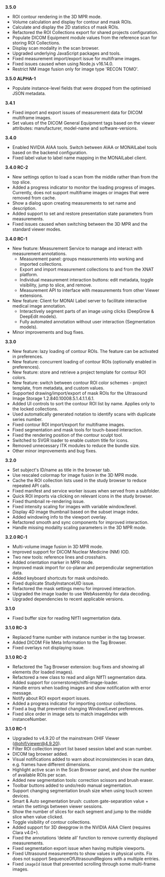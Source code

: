 **3.5.0**

- ROI contour rendering in the 3D MPR mode.
- Volume calculation and display for contour and mask ROIs.
- Calculate and display the 2D statistics of mask ROIs.
- Refactored the ROI Collections export for shared projects configuration.
- Populate DICOM Equipment module values from the reference scan for storing ROI Collections.
- Display scan modality in the scan browser.
- Upgraded underlying JavaScript packages and tools.
- Fixed measurement import/export issue for multiframe images. 
- Fixed issues caused when using Node.js v16.14.0.
- Restrict NM image fusion only for image type 'RECON TOMO'.

**3.5.0 ALPHA-1**

- Populate instance-level fields that were dropped from the optimised JSON metadata.

**3.4.1**

- Fixed import and export issues of measurement data for DICOM multiframe images.
- Set values of the DICOM General Equipment tags based on the viewer attributes: manufacturer, model-name and software-versions.

**3.4.0**

- Enabled NVIDIA AIAA tools. Switch between AIAA or MONAILabel tools based on the backend configuration.
- Fixed label value to label name mapping in the MONAILabel client.

**3.4.0 RC-2**

- New settings option to load a scan from the middle rather than from the top slice.
- Added a progress indicator to monitor the loading progress of images. Currently, does not support multiframe images or images that were removed from cache.
- Show a dialog upon creating measurements to set name and description.
- Added support to set and restore presentation state parameters from measurements.
- Fixed issues caused when switching between the 3D MPR and the standard viewer modes.

**3.4.0 RC-1**

- New feature: Measurement Service to manage and interact with measurement annotations.
  - Measurement panel: groups measurements into working and imported collections.
  - Export and import measurement collections to and from the XNAT platform.
  - Individual measurement interaction buttons: edit metadata, toggle visibility, jump to slice, and remove.
  - Measurement API to interface with measurements from other Viewer extensions.
- New feature: Client for MONAI Label server to facilitate interactive medical image annotation.
  - Interactively segment parts of an image using clicks (DeepGrow & DeepEdit models).
  - Fully automated annotation without user interaction (Segmentation models).
- Minor improvements and bug fixes.

**3.3.0**

- New feature: lazy loading of contour ROIs. The feature can be activated in preferences.
- New feature: concurrent loading of contour ROIs (optionally enabled in preferences). 
- New feature: store and retrieve a project template for contour ROI colors.
- New feature: switch between contour ROI color schemes - project template, from metadata, and custom values. 
- Supported drawing/import/export of mask ROIs for the Ultrasound Image Storage 1.2.840.10008.5.1.4.1.1.6.1.
- Added UI controls to sort the contour ROI list by name. Applies only to the locked collections.
- Used automatically generated notation to identify scans with duplicate series number.
- Fixed contour ROI import/export for multiframe images.
- Fixed segmentation and mask tools for touch-based interaction.
- Fixed the rendering position of the contour sculpt tool.
- Switched to SVGR loader to enable custom title for icons.
- Removed unnecessary ITK modules to reduce the bundle size.
- Other minor improvements and bug fixes.

**3.2.0**

- Set subject's ID/name as title in the browser tab.
- Use rescaled colormap for image fusion in the 3D MPR mode.
- Cache the ROI collection lists used in the study browser to reduce repeated API calls.
- Fixed manifest and service worker issues when served from a subfolder.
- Quick ROI imports via clicking on relevant icons in the study browser.
- Fixed thumbnail re-rendering issue.
- Fixed intensity scaling for images with variable window/level.
- Display 4D image thumbnail based on the subset image index.
- Added windowing info to the viewport overlay.
- Refactored smooth and sync components for improved interaction.
- Handle missing modality scaling parameters in the 3D MPR mode.

**3.2.0 RC-1**

- Multi-volume image fusion in 3D MPR mode.
- Improved support for DICOM Nuclear Medicine (NM) IOD.
- Two new tools: reference lines and crosshairs.
- Added orientation marker in MPR mode.
- Improved mask import for co-planar and perpendicular segmentation data.
- Added keyboard shortcuts for mask undo/redo.
- Fixed duplicate StudyInstanceUID issue.
- Refactored the mask settings menu for improved interaction.
- Upgraded the image loader to use WebAssembly for data decoding.
- Upgraded dependencies to recent applicable versions. 

**3.1.0**

- Fixed buffer size for reading NIfTI segmentation data.

**3.1.0 RC-3**

- Replaced frame number with instance number in the tag browser.
- Added DICOM File Meta Information to the Tag Browser.
- Fixed overlays not displaying issue.

**3.1.0 RC-2**

- Refactored the Tag Browser extension: bug fixes and showing all elements (for loaded images).
- Refactored a new class to read and align NIfTI segmentation data. Added support for cornerstonejs/nifti-image-loader.
- Handle errors when loading images and show notification with error message.
- Notify about ROI export export issues.
- Added a progress indicator for importing contour collections.
- Fixed a bug that prevented changing Window/Level preferences.
- Fixed slice order in image sets to match imageIndex with instanceNumber.  

**3.1.0 RC-1**

- Upgraded to v4.9.20 of the mainstream OHIF Viewer ([@ohif/viewer@4.9.20](https://github.com/OHIF/Viewers/releases/tag/%40ohif%2Fviewer%404.9.20)).
- Filter ROI collection import list based session label and scan number.
- DICOM tag browser added.
- Visual notifications added to warn about inconsistencies in scan data, e.g. frames have different dimensions.
- Highlight active scan in the Scan Browser panel, and show the number of available ROIs per scan.
- Added new segmentation tools: correction scissors and brush eraser.
- Toolbar buttons added to undo/redo manual segmentation.
- Support changing segmentation brush size when using touch screen devices.
- Smart & Auto segmentation brush: custom gate-separation value + retain the settings between viewer sessions.
- Show the number of slices for each segment and jump to the middle slice when value clicked.
- Toggle visibility of contour collections.
- Added support for 3D deepgrow in the NVIDIA AIAA Client (requires Clara v4.0+).
- Fixed the annotations ‘delete all’ function to remove currently displayed measurements.
- Fixed segmentation export issue when having multiple viewports.
- Fixed Ultrasound measurements to show values in physical units. Fix does not support SequenceOfUltrasoundRegions with a multiple entries.
- Fixed `imageId` issue that prevented scrolling through some multi-frame images.
